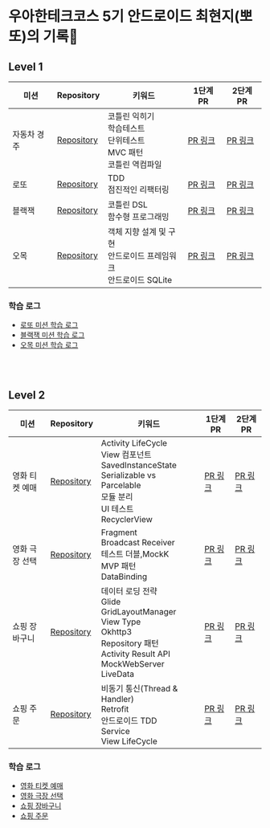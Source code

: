 # 우아한테크코스 5기 안드로이드 최현지(뽀또)의 기록🍪

## Level 1
|미션|Repository|키워드|1단계 PR|2단계 PR|
|---|---|---|---|---|
|자동차 경주|[Repository](https://github.com/woowacourse/kotlin-racingcar/tree/hyunji1203)|코틀린 익히기<br>학습테스트<br>단위테스트<br>MVC 패턴<br>코틀린 역컴파일|[PR 링크](https://github.com/woowacourse/kotlin-racingcar/pull/29)|[PR 링크](https://github.com/woowacourse/kotlin-racingcar/pull/60)|
|로또|[Repository](https://github.com/woowacourse/kotlin-lotto/tree/hyunji1203)|TDD<br>점진적인 리팩터링|[PR 링크](https://github.com/woowacourse/kotlin-lotto/pull/15)|[PR 링크](https://github.com/woowacourse/kotlin-lotto/pull/48)|
|블랙잭|[Repository](https://github.com/woowacourse/kotlin-blackjack)|코틀린 DSL<br>함수형 프로그래밍<br>|[PR 링크](https://github.com/woowacourse/kotlin-blackjack/pull/13)|[PR 링크](https://github.com/woowacourse/kotlin-blackjack/pull/45)|
|오목|[Repository](https://github.com/woowacourse/kotlin-omok/tree/hyunji1203)|객체 지향 설계 및 구현<br>안드로이드 프레임워크<br>안드로이드 SQLite|[PR 링크](https://github.com/woowacourse/kotlin-omok/pull/15)|[PR 링크](https://github.com/woowacourse/kotlin-omok/pull/41)|

### 학습 로그
- [로또 미션 학습 로그](https://prolog.techcourse.co.kr/studylogs/2635)
- [블랙잭 미션 학습 로그](https://prolog.techcourse.co.kr/studylogs/2847)
- [오목 미션 학습 로그](https://prolog.techcourse.co.kr/studylogs/2984)

<br><br>
## Level 2
|미션|Repository|키워드|1단계 PR|2단계 PR|
|---|---|---|---|---|
|영화 티켓 예매|[Repository](https://github.com/woowacourse/android-movie-ticket/tree/hyunji1203)|Activity LifeCycle<br>View 컴포넌트<br>SavedInstanceState<br>Serializable vs Parcelable<br>모듈 분리<br>UI 테스트<br>RecyclerView|[PR 링크](https://github.com/woowacourse/android-movie-ticket/pull/14)|[PR 링크](https://github.com/woowacourse/android-movie-ticket/pull/50)|
|영화 극장 선택|[Repository](https://github.com/woowacourse/android-movie-theater/tree/hyunji1203)|Fragment<br>Broadcast Receiver<br>테스트 더블,MockK<br>MVP 패턴<br>DataBinding<br>|[PR 링크](https://github.com/woowacourse/android-movie-theater/pull/22)|[PR 링크](https://github.com/woowacourse/android-movie-theater/pull/46)|
|쇼핑 장바구니|[Repository](https://github.com/woowacourse/android-shopping-cart/tree/hyunji1203)|데이터 로딩 전략<br>Glide<br>GridLayoutManager<br>View Type<br>Okhttp3<br>Repository 패턴<br>Activity Result API<br>MockWebServer<br>LiveData|[PR 링크](https://github.com/woowacourse/android-shopping-cart/pull/22)|[PR 링크](https://github.com/woowacourse/android-shopping-cart/pull/42)|
|쇼핑 주문|[Repository](https://github.com/woowacourse/android-shopping-order/tree/hyunji1203)|비동기 통신(Thread & Handler)<br>Retrofit<br>안드로이드 TDD<br>Service<br>View LifeCycle|[PR 링크](https://github.com/woowacourse/android-shopping-order/pull/23)|[PR 링크](https://github.com/woowacourse/android-shopping-order/pull/45)|

### 학습 로그
- [영화 티켓 예매](https://prolog.techcourse.co.kr/studylogs/3228)
- [영화 극장 선택](https://prolog.techcourse.co.kr/studylogs/3453)
- [쇼핑 장바구니](https://prolog.techcourse.co.kr/studylogs/3616)
- [쇼핑 주문](https://prolog.techcourse.co.kr/studylogs/3743)
